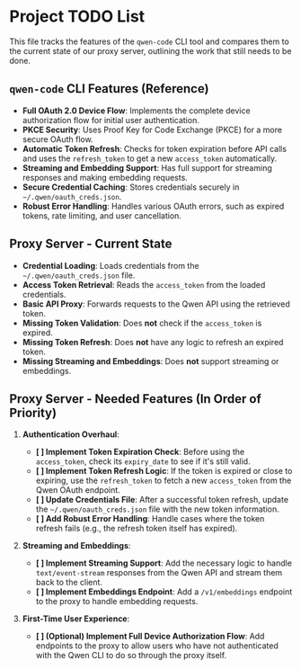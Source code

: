 # Project TODO List

This file tracks the features of the `qwen-code` CLI tool and compares them to the current state of our proxy server, outlining the work that still needs to be done.

## `qwen-code` CLI Features (Reference)

*   **Full OAuth 2.0 Device Flow**: Implements the complete device authorization flow for initial user authentication.
*   **PKCE Security**: Uses Proof Key for Code Exchange (PKCE) for a more secure OAuth flow.
*   **Automatic Token Refresh**: Checks for token expiration before API calls and uses the `refresh_token` to get a new `access_token` automatically.
*   **Streaming and Embedding Support**: Has full support for streaming responses and making embedding requests.
*   **Secure Credential Caching**: Stores credentials securely in `~/.qwen/oauth_creds.json`.
*   **Robust Error Handling**: Handles various OAuth errors, such as expired tokens, rate limiting, and user cancellation.

## Proxy Server - Current State

*   **Credential Loading**: Loads credentials from the `~/.qwen/oauth_creds.json` file.
*   **Access Token Retrieval**: Reads the `access_token` from the loaded credentials.
*   **Basic API Proxy**: Forwards requests to the Qwen API using the retrieved token.
*   **Missing Token Validation**: Does **not** check if the `access_token` is expired.
*   **Missing Token Refresh**: Does **not** have any logic to refresh an expired token.
*   **Missing Streaming and Embeddings**: Does **not** support streaming or embeddings.

## Proxy Server - Needed Features (In Order of Priority)

1.  **Authentication Overhaul**:
    *   **[ ] Implement Token Expiration Check**: Before using the `access_token`, check its `expiry_date` to see if it's still valid.
    *   **[ ] Implement Token Refresh Logic**: If the token is expired or close to expiring, use the `refresh_token` to fetch a new `access_token` from the Qwen OAuth endpoint.
    *   **[ ] Update Credentials File**: After a successful token refresh, update the `~/.qwen/oauth_creds.json` file with the new token information.
    *   **[ ] Add Robust Error Handling**: Handle cases where the token refresh fails (e.g., the refresh token itself has expired).

2.  **Streaming and Embeddings**:
    *   **[ ] Implement Streaming Support**: Add the necessary logic to handle `text/event-stream` responses from the Qwen API and stream them back to the client.
    *   **[ ] Implement Embeddings Endpoint**: Add a `/v1/embeddings` endpoint to the proxy to handle embedding requests.

3.  **First-Time User Experience**:
    *   **[ ] (Optional) Implement Full Device Authorization Flow**: Add endpoints to the proxy to allow users who have not authenticated with the Qwen CLI to do so through the proxy itself.